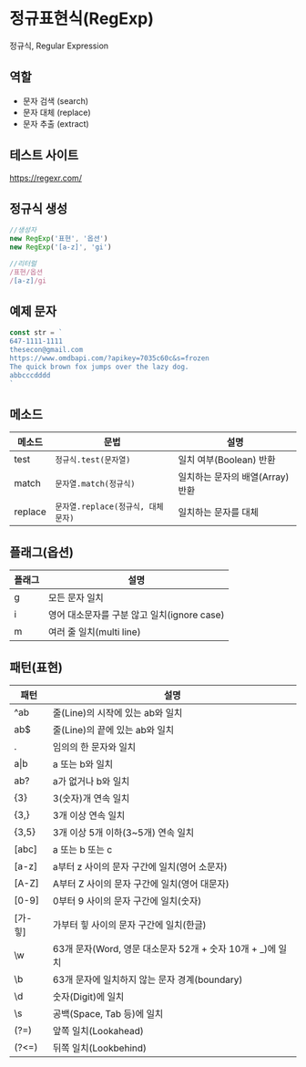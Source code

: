 # 정규표현식(RegExp)

정규식, Regular Expression

## 역할


- 문자 검색 (search)
- 문자 대체 (replace)
- 문자 추출 (extract)

## 테스트 사이트

https://regexr.com/

## 정규식 생성

```js
//생성자
new RegExp('표현', '옵션')
new RegExp('[a-z]', 'gi')

//리터럴
/표현/옵션
/[a-z]/gi
```

## 예제 문자

```js
const str = `
647-1111-1111
thesecon@gmail.com
https://www.omdbapi.com/?apikey=7035c60c&s=frozen
The quick brown fox jumps over the lazy dog.
abbcccdddd
`
```

## 메소드

메소드 | 문법 | 설명
--|--|--
test | `정규식.test(문자열)` | 일치 여부(Boolean) 반환
match | `문자열.match(정규식)` | 일치하는 문자의 배열(Array) 반환
replace | `문자열.replace(정규식, 대체문자)` | 일치하는 문자를 대체


## 플래그(옵션)

플래그 | 설명
--|--
g | 모든 문자 일치
i | 영어 대소문자를 구분 않고 일치(ignore case)
m | 여러 줄 일치(multi line)

## 패턴(표현)

패턴 | 설명
--|--
^ab | 줄(Line)의 시작에 있는 ab와 일치
ab$ | 줄(Line)의 끝에 있는 ab와 일치
. | 임의의 한 문자와 일치
a&verbar;b | a 또는 b와 일치
ab? | a가 없거나 b와 일치
{3}	| 3(숫자)개 연속 일치
{3,} | 3개 이상 연속 일치
{3,5}	| 3개 이상 5개 이하(3~5개) 연속 일치
[abc]	| a 또는 b 또는 c 
[a-z]	| a부터 z 사이의 문자 구간에 일치(영어 소문자)
[A-Z]	| A부터 Z 사이의 문자 구간에 일치(영어 대문자)
[0-9]	| 0부터 9 사이의 문자 구간에 일치(숫자)
[가-힣]	| 가부터 힣 사이의 문자 구간에 일치(한글)
\w | 63개 문자(Word, 영문 대소문자 52개 + 숫자 10개 + _)에 일치
\b | 63개 문자에 일치하지 않는 문자 경계(boundary)
\d | 숫자(Digit)에 일치
\s | 공백(Space, Tab 등)에 일치
(?=) | 앞쪽 일치(Lookahead)
(?<=)	| 뒤쪽 일치(Lookbehind)